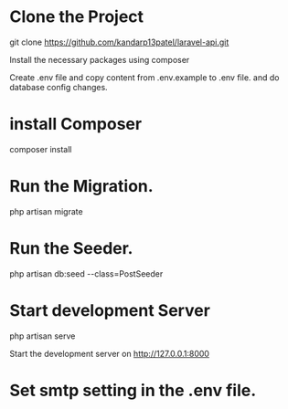 # Clone the Project

git clone https://github.com/kandarp13patel/laravel-api.git

Install the necessary packages using composer 

Create .env file and copy content from .env.example to .env file. and do database config changes. 

# install Composer
composer install

# Run the Migration.
php artisan migrate

# Run the Seeder.
php artisan db:seed --class=PostSeeder

# Start development Server
php artisan serve

Start the development server on http://127.0.0.1:8000

# Set smtp setting in the .env file.